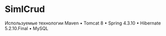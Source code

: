 # SimlCrud
Используемые технологии
Maven 
• Tomcat 8 
• Spring  4.3.10
• Hibernate  5.2.10.Final
• MySQL
